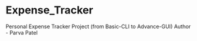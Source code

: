 # Expense_Tracker
Personal Expense Tracker Project (from Basic-CLI to Advance-GUI)
Author - Parva Patel   
